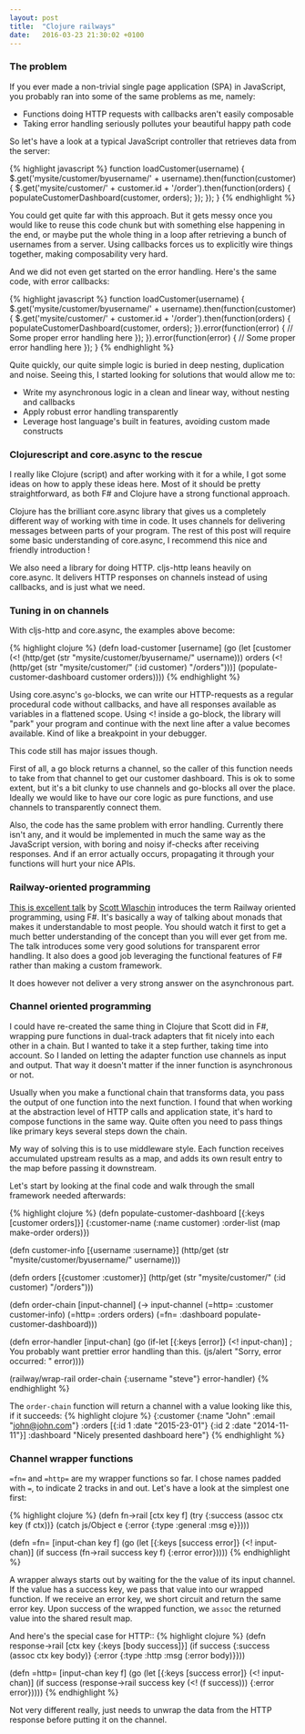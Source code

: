 ```yaml
---
layout: post
title:  "Clojure railways"
date:   2016-03-23 21:30:02 +0100
---
```


### The problem

If you ever made a non-trivial single page application (SPA) in JavaScript, you probably ran into some of the same problems as me, namely:

* Functions doing HTTP requests with callbacks aren't easily composable
* Taking error handling seriously pollutes your beautiful happy path code

So let's have a look at a typical JavaScript controller that retrieves data from the server:

{% highlight javascript %}
function loadCustomer(username) {
  $.get('mysite/customer/byusername/' + username).then(function(customer) {
    $.get('mysite/customer/' + customer.id + '/order').then(function(orders) {
        populateCustomerDashboard(customer, orders);
    });
  });
}
{% endhighlight %}

You could get quite far with this approach. But it gets messy once you would like to reuse this code chunk but with something else happening in the end, or maybe put the whole thing in a loop after retrieving a bunch of usernames from a server. Using callbacks forces us to explicitly wire things together, making composability very hard.

And we did not even get started on the error handling. Here's the same code, with error callbacks:

{% highlight javascript %}
function loadCustomer(username) {
  $.get('mysite/customer/byusername/' + username).then(function(customer) {
    $.get('mysite/customer/' + customer.id + '/order').then(function(orders) {
        populateCustomerDashboard(customer, orders);
    }).error(function(error) {
          // Some proper error handling here
        });
  }).error(function(error) {
    // Some proper error handling here
  });
}
{% endhighlight %}

Quite quickly, our quite simple logic is buried in deep nesting, duplication and noise. Seeing this, I started looking for solutions that would allow me to:

* Write my asynchronous logic in a clean and linear way, without nesting and callbacks
* Apply robust error handling transparently
* Leverage host language's built in features, avoiding custom made constructs

### Clojurescript and core.async to the rescue

I really like Clojure (script) and after working with it for a while, I got some ideas on how to apply these ideas here. Most of it should be pretty straightforward, as both F# and Clojure have a strong functional approach.

Clojure has the brilliant core.async library that gives us a completely different way of working with time in code. It uses channels for delivering messages between parts of your program. The rest of this post will require some basic understanding of core.async, I recommend this nice and friendly introduction !

We also need a library for doing HTTP. cljs-http leans heavily on core.async. It delivers HTTP responses on channels instead of using callbacks, and is just what we need.

### Tuning in on channels

With cljs-http and core.async, the examples above become:

{% highlight clojure %}
(defn load-customer [username]
  (go
    (let [customer (<! (http/get (str "mysite/customer/byusername/" username)))
          orders (<! (http/get (str "mysite/customer/" (:id customer) "/orders")))]
      (populate-customer-dashboard customer orders))))
{% endhighlight %}

Using core.async's `go`-blocks, we can write our HTTP-requests as a regular procedural code without callbacks, and have all responses available as variables in a flattened scope. Using <! inside a go-block, the library will "park" your program and continue with the next line after a value becomes available. Kind of like a breakpoint in your debugger.

This code still has major issues though.

First of all, a go block returns a channel, so the caller of this function needs to take from that channel to get our customer dashboard. This is ok to some extent, but it's a bit clunky to use channels and go-blocks all over the place. Ideally we would like to have our core logic as pure functions, and use channels to transparently connect them.

Also, the code has the same problem with error handling. Currently there isn't any, and it would be implemented in much the same way as the JavaScript version, with boring and noisy if-checks after receiving responses. And if an error actually occurs, propagating it through your functions will hurt your nice APIs.

### Railway-oriented programming

[This is excellent talk][rop-talk] by [Scott Wlaschin][scottw-twitter] introduces the term Railway oriented programming, using F#. It's basically a way of talking about monads that makes it understandable to most people. You should watch it first to get a much better understanding of the concept than you will ever get from me. The talk introduces some very good solutions for transparent error handling. It also does a good job leveraging the functional features of F# rather than making a custom framework.

It does however not deliver a very strong answer on the asynchronous part.

### Channel oriented programming

I could have re-created the same thing in Clojure that Scott did in F#, wrapping pure functions in dual-track adapters that fit nicely into each other in a chain. But I wanted to take it a step further, taking time into account. So I landed on letting the adapter function use channels as input and output. That way it doesn't matter if the inner function is asynchronous or not.

Usually when you make a functional chain that transforms data, you pass the output of one function into the next function. I found that when working at the abstraction level of HTTP calls and application state, it's hard to compose functions in the same way. Quite often you need to pass things like primary keys several steps down the chain.

My way of solving this is to use middleware style. Each function receives accumulated upstream results as a map, and adds its own result entry to the map before passing it downstream.

Let's start by looking at the final code and walk through the small framework needed afterwards:

{% highlight clojure %}
(defn populate-customer-dashboard [{:keys [customer orders]}]
  {:customer-name (:name customer)
   :order-list    (map make-order orders)})

(defn customer-info [{username :username}]
  (http/get (str "mysite/customer/byusername/" username)))

(defn orders [{customer :customer}]
  (http/get (str "mysite/customer/" (:id customer) "/orders")))

(defn order-chain [input-channel]
  (-> input-channel
      (=http= :customer customer-info)
      (=http= :orders orders)
      (=fn= :dashboard populate-customer-dashboard)))
      
(defn error-handler [input-chan]
  (go
    (if-let [{:keys [error]} (<! input-chan)]
        ; You probably want prettier error handling than this.
        (js/alert "Sorry, error occurred: " error))))
      

(railway/wrap-rail order-chain {:username "steve"} error-handler)
{% endhighlight %}

The `order-chain` function will  return a channel with a value looking like this, if it succeeds:
{% highlight clojure %}
{:customer  {:name "John" :email "john@john.com"}
 :orders    [{:id 1 :date "2015-23-01"} {:id 2 :date "2014-11-11"}]
 :dashboard "<html>Nicely presented dashboard here<html>"}
{% endhighlight %}


### Channel wrapper functions

`=fn=` and `=http=` are my wrapper functions so far. I chose names padded with `=`, to indicate 2 tracks in and out. Let's have a look at the simplest one first:

{% highlight clojure %}
(defn fn->rail [ctx key f]
  (try
    {:success (assoc ctx key (f ctx))}
    (catch js/Object e
      {:error {:type :general :msg e}})))

(defn =fn= [input-chan key f]
  (go
    (let [{:keys [success error]} (<! input-chan)]
      (if success
        (fn->rail success key f)
        {:error error}))))
{% endhighlight %}

A wrapper always starts out by waiting for the the value of its input channel. If the value has a success key, we pass that value into our wrapped function. If we receive an error key, we short circuit and return the same error key. Upon success of the wrapped function, we `assoc` the returned value into the shared result map.

And here's the special case for HTTP::
{% highlight clojure %}
(defn response->rail [ctx key {:keys [body success]}]
  (if success
    {:success (assoc ctx key body)}
    {:error {:type :http :msg (:error body)}}))

(defn =http= [input-chan key f]
  (go
    (let [{:keys [success error]} (<! input-chan)]
      (if success
        (response->rail success key (<! (f success)))
        {:error error}))))
{% endhighlight %}

Not very different really, just needs to unwrap the data from the HTTP response before putting it on the channel.

[rop-talk]: https://fsharpforfunandprofit.com/rop/
[scottw-twitter]: https://twitter.com/scottwlaschin